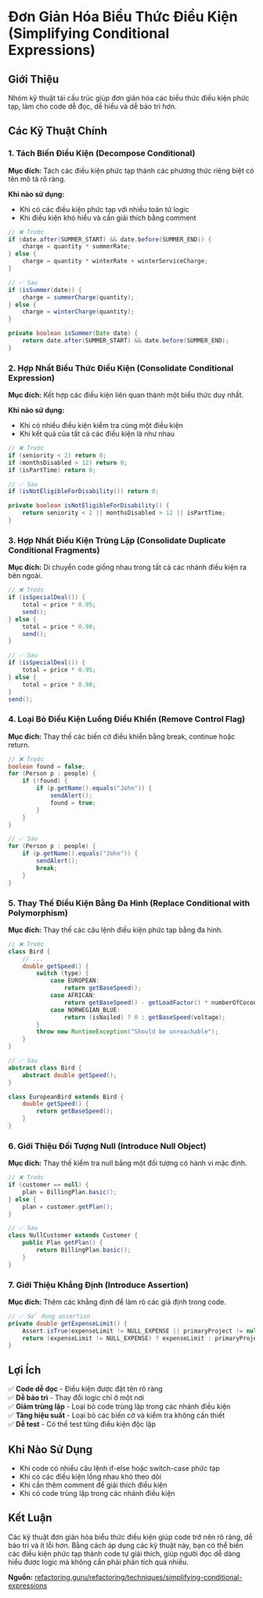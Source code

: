 # **Đơn Giản Hóa Biểu Thức Điều Kiện (Simplifying Conditional Expressions)**

## **Giới Thiệu**
Nhóm kỹ thuật tái cấu trúc giúp đơn giản hóa các biểu thức điều kiện phức tạp, làm cho code dễ đọc, dễ hiểu và dễ bảo trì hơn.

## **Các Kỹ Thuật Chính**

### **1. Tách Biến Điều Kiện (Decompose Conditional)**
**Mục đích:** Tách các điều kiện phức tạp thành các phương thức riêng biệt có tên mô tả rõ ràng.

**Khi nào sử dụng:**
- Khi có các điều kiện phức tạp với nhiều toán tử logic
- Khi điều kiện khó hiểu và cần giải thích bằng comment

```java
// ❌ Trước
if (date.after(SUMMER_START) && date.before(SUMMER_END)) {
    charge = quantity * summerRate;
} else {
    charge = quantity * winterRate + winterServiceCharge;
}

// ✅ Sau
if (isSummer(date)) {
    charge = summerCharge(quantity);
} else {
    charge = winterCharge(quantity);
}

private boolean isSummer(Date date) {
    return date.after(SUMMER_START) && date.before(SUMMER_END);
}
```

### **2. Hợp Nhất Biểu Thức Điều Kiện (Consolidate Conditional Expression)**
**Mục đích:** Kết hợp các điều kiện liên quan thành một biểu thức duy nhất.

**Khi nào sử dụng:**
- Khi có nhiều điều kiện kiểm tra cùng một điều kiện
- Khi kết quả của tất cả các điều kiện là như nhau

```java
// ❌ Trước
if (seniority < 2) return 0;
if (monthsDisabled > 12) return 0;
if (isPartTime) return 0;

// ✅ Sau
if (isNotEligibleForDisability()) return 0;

private boolean isNotEligibleForDisability() {
    return seniority < 2 || monthsDisabled > 12 || isPartTime;
}
```

### **3. Hợp Nhất Điều Kiện Trùng Lặp (Consolidate Duplicate Conditional Fragments)**
**Mục đích:** Di chuyển code giống nhau trong tất cả các nhánh điều kiện ra bên ngoài.

```java
// ❌ Trước
if (isSpecialDeal()) {
    total = price * 0.95;
    send();
} else {
    total = price * 0.98;
    send();
}

// ✅ Sau
if (isSpecialDeal()) {
    total = price * 0.95;
} else {
    total = price * 0.98;
}
send();
```

### **4. Loại Bỏ Điều Kiện Luồng Điều Khiển (Remove Control Flag)**
**Mục đích:** Thay thế các biến cờ điều khiển bằng break, continue hoặc return.

```java
// ❌ Trước
boolean found = false;
for (Person p : people) {
    if (!found) {
        if (p.getName().equals("John")) {
            sendAlert();
            found = true;
        }
    }
}

// ✅ Sau
for (Person p : people) {
    if (p.getName().equals("John")) {
        sendAlert();
        break;
    }
}
```

### **5. Thay Thế Điều Kiện Bằng Đa Hình (Replace Conditional with Polymorphism)**
**Mục đích:** Thay thế các câu lệnh điều kiện phức tạp bằng đa hình.

```java
// ❌ Trước
class Bird {
    // ...
    double getSpeed() {
        switch (type) {
            case EUROPEAN:
                return getBaseSpeed();
            case AFRICAN:
                return getBaseSpeed() - getLoadFactor() * numberOfCoconuts;
            case NORWEGIAN_BLUE:
                return (isNailed) ? 0 : getBaseSpeed(voltage);
        }
        throw new RuntimeException("Should be unreachable");
    }
}

// ✅ Sau
abstract class Bird {
    abstract double getSpeed();
}

class EuropeanBird extends Bird {
    double getSpeed() {
        return getBaseSpeed();
    }
}
```

### **6. Giới Thiệu Đối Tượng Null (Introduce Null Object)**
**Mục đích:** Thay thế kiểm tra null bằng một đối tượng có hành vi mặc định.

```java
// ❌ Trước
if (customer == null) {
    plan = BillingPlan.basic();
} else {
    plan = customer.getPlan();
}

// ✅ Sau
class NullCustomer extends Customer {
    public Plan getPlan() {
        return BillingPlan.basic();
    }
}
```

### **7. Giới Thiệu Khẳng Định (Introduce Assertion)**
**Mục đích:** Thêm các khẳng định để làm rõ các giả định trong code.

```java
// ✅ Sử dụng assertion
private double getExpenseLimit() {
    Assert.isTrue(expenseLimit != NULL_EXPENSE || primaryProject != null);
    return (expenseLimit != NULL_EXPENSE) ? expenseLimit : primaryProject.getMemberExpenseLimit();
}
```

## **Lợi Ích**

✅ **Code dễ đọc** - Điều kiện được đặt tên rõ ràng  
✅ **Dễ bảo trì** - Thay đổi logic chỉ ở một nơi  
✅ **Giảm trùng lặp** - Loại bỏ code trùng lặp trong các nhánh điều kiện  
✅ **Tăng hiệu suất** - Loại bỏ các biến cờ và kiểm tra không cần thiết  
✅ **Dễ test** - Có thể test từng điều kiện độc lập  

## **Khi Nào Sử Dụng**

- Khi code có nhiều câu lệnh if-else hoặc switch-case phức tạp
- Khi có các điều kiện lồng nhau khó theo dõi
- Khi cần thêm comment để giải thích điều kiện
- Khi có code trùng lặp trong các nhánh điều kiện

## **Kết Luận**

Các kỹ thuật đơn giản hóa biểu thức điều kiện giúp code trở nên rõ ràng, dễ bảo trì và ít lỗi hơn. Bằng cách áp dụng các kỹ thuật này, bạn có thể biến các điều kiện phức tạp thành code tự giải thích, giúp người đọc dễ dàng hiểu được logic mà không cần phải phân tích quá nhiều.

**Nguồn:** [refactoring.guru/refactoring/techniques/simplifying-conditional-expressions](https://refactoring.guru/refactoring/techniques/simplifying-conditional-expressions)